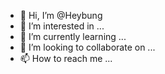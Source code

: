 - 👋 Hi, I’m @Heybung
- 👀 I’m interested in ...
- 🌱 I’m currently learning ...
- 💞️ I’m looking to collaborate on ...
- 📫 How to reach me ...

<!---
Heybung/Heybung is a ✨ special ✨ repository because its `README.md` (this file) appears on your GitHub profile.
You can click the Preview link to take a look at your changes.
--->
